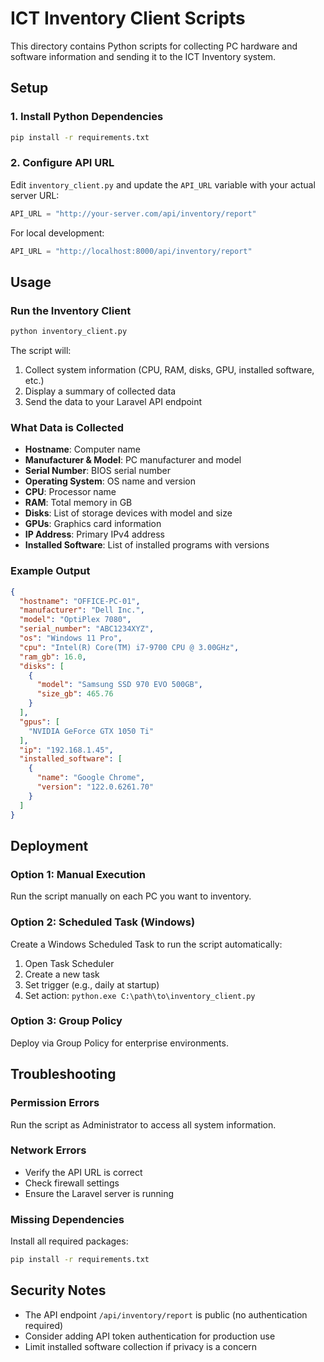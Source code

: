 # ICT Inventory Client Scripts

This directory contains Python scripts for collecting PC hardware and software information and sending it to the ICT Inventory system.

## Setup

### 1. Install Python Dependencies

```bash
pip install -r requirements.txt
```

### 2. Configure API URL

Edit `inventory_client.py` and update the `API_URL` variable with your actual server URL:

```python
API_URL = "http://your-server.com/api/inventory/report"
```

For local development:
```python
API_URL = "http://localhost:8000/api/inventory/report"
```

## Usage

### Run the Inventory Client

```bash
python inventory_client.py
```

The script will:
1. Collect system information (CPU, RAM, disks, GPU, installed software, etc.)
2. Display a summary of collected data
3. Send the data to your Laravel API endpoint

### What Data is Collected

- **Hostname**: Computer name
- **Manufacturer & Model**: PC manufacturer and model
- **Serial Number**: BIOS serial number
- **Operating System**: OS name and version
- **CPU**: Processor name
- **RAM**: Total memory in GB
- **Disks**: List of storage devices with model and size
- **GPUs**: Graphics card information
- **IP Address**: Primary IPv4 address
- **Installed Software**: List of installed programs with versions

### Example Output

```json
{
  "hostname": "OFFICE-PC-01",
  "manufacturer": "Dell Inc.",
  "model": "OptiPlex 7080",
  "serial_number": "ABC1234XYZ",
  "os": "Windows 11 Pro",
  "cpu": "Intel(R) Core(TM) i7-9700 CPU @ 3.00GHz",
  "ram_gb": 16.0,
  "disks": [
    {
      "model": "Samsung SSD 970 EVO 500GB",
      "size_gb": 465.76
    }
  ],
  "gpus": [
    "NVIDIA GeForce GTX 1050 Ti"
  ],
  "ip": "192.168.1.45",
  "installed_software": [
    {
      "name": "Google Chrome",
      "version": "122.0.6261.70"
    }
  ]
}
```

## Deployment

### Option 1: Manual Execution
Run the script manually on each PC you want to inventory.

### Option 2: Scheduled Task (Windows)
Create a Windows Scheduled Task to run the script automatically:

1. Open Task Scheduler
2. Create a new task
3. Set trigger (e.g., daily at startup)
4. Set action: `python.exe C:\path\to\inventory_client.py`

### Option 3: Group Policy
Deploy via Group Policy for enterprise environments.

## Troubleshooting

### Permission Errors
Run the script as Administrator to access all system information.

### Network Errors
- Verify the API URL is correct
- Check firewall settings
- Ensure the Laravel server is running

### Missing Dependencies
Install all required packages:
```bash
pip install -r requirements.txt
```

## Security Notes

- The API endpoint `/api/inventory/report` is public (no authentication required)
- Consider adding API token authentication for production use
- Limit installed software collection if privacy is a concern

